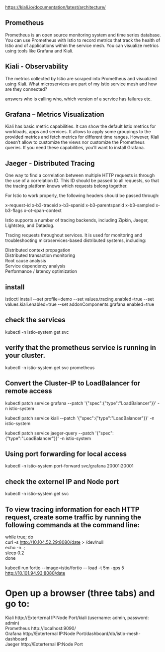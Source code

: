 https://kiali.io/documentation/latest/architecture/

## Prometheus
Prometheus is an open source monitoring system and time series database. You can use Prometheus with Istio to record metrics that track the health of Istio and of applications within the service mesh. You can visualize metrics using tools like Grafana and Kiali.

## Kiali - Observability
The metrics collected by Istio are scraped into Prometheus and visualized using Kiali.
What microservices are part of my Istio service mesh and how are they connected?

answers who is calling who, which version of a service has failures etc.

## Grafana – Metrics Visualization
Kiali has basic metric capabilities. It can show the default Istio metrics for workloads, apps and services. It allows to apply some groupings to the provided metrics and fetch metrics for different time ranges. However, Kiali doesn’t allow to customize the views nor customize the Prometheus queries. If you need these capabilities, you’ll want to install Grafana. 

## Jaeger - Distributed Tracing
One way to find a correlation between multiple HTTP requests is through the use of a correlation ID. This ID should be passed to all requests, so that the tracing platform knows which requests belong together.

For Istio to work properly, the following headers should be passed through:

x-request-id x-b3-traceid x-b3-spanid x-b3-parentspanid x-b3-sampled x-b3-flags x-ot-span-context

Istio supports a number of tracing backends, including Zipkin, Jaeger, Lightstep, and Datadog.

Tracing requests throughout services. It is used for monitoring and troubleshooting microservices-based distributed systems, including:

Distributed context propagation <br/>
Distributed transaction monitoring <br/>
Root cause analysis <br/>
Service dependency analysis <br/>
Performance / latency optimization <br/>

## install
istioctl install --set profile=demo --set values.tracing.enabled=true  --set values.kiali.enabled=true  --set addonComponents.grafana.enabled=true

## check the services 
kubectl -n istio-system get svc

## verify that the prometheus service is running in your cluster.
kubectl -n istio-system get svc prometheus

## Convert the Cluster-IP to LoadBalancer for remote access
kubectl patch service grafana --patch '{"spec":{"type":"LoadBalancer"}}' -n istio-system

kubectl patch service kiali --patch '{"spec":{"type":"LoadBalancer"}}' -n istio-system

kubectl patch service jaeger-query --patch '{"spec":{"type":"LoadBalancer"}}' -n istio-system

## Using port forwarding for local access
kubectl -n istio-system port-forward svc/grafana 20001:20001


## check the externel IP and Node port  
kubectl -n istio-system get svc

## To view tracing information for each HTTP request, create some traffic by running the following commands at the command line:

while true; do <br>
  curl -s http://10.104.52.29:8080/date > /dev/null <br>
  echo -n .; <br>
  sleep 0.2 <br>
done <br>


kubectl run fortio --image=istio/fortio -- load -t 5m -qps 5 http://10.101.94.93:8080/date

# Open up a browser (three tabs) and go to:
Kiali http://Exterternal IP:Node Port/kiali (username: admin, password: admin) <br>
Prometheus http://localhost:9090/ <br/>
Grafana http://Exterternal IP:Node Port/dashboard/db/istio-mesh-dashboard <br>
Jaeger http://Exterternal IP:Node Port <br>
